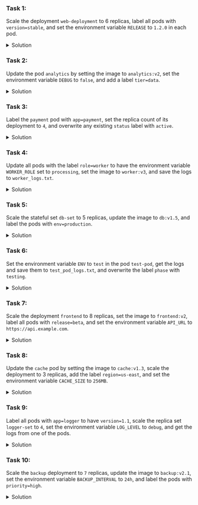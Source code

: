 ### Task 1:

Scale the deployment `web-deployment` to 6 replicas, label all pods with `version=stable`, and set the environment variable `RELEASE` to `1.2.0` in each pod.
<details>
<summary>Solution</summary>

```bash
kubectl scale deployment web-deployment --replicas=6
kubectl label pods -l app=web-deployment version=stable
kubectl set env pods -l app=web-deployment RELEASE=1.2.0
```
</details>

### Task 2:

Update the pod `analytics` by setting the image to `analytics:v2`, set the environment variable `DEBUG` to `false`, and add a label `tier=data`.
<details>
<summary>Solution</summary>

```bash
kubectl set image pod/analytics analytics=analytics:v2
kubectl set env pod/analytics DEBUG=false
kubectl label pod analytics tier=data
```
</details>

### Task 3:

Label the `payment` pod with `app=payment`, set the replica count of its deployment to `4`, and overwrite any existing `status` label with `active`.
<details>
<summary>Solution</summary>

```bash
kubectl label pod payment app=payment
kubectl scale deployment payment --replicas=4
kubectl label --overwrite pod payment status=active
```
</details>

### Task 4:

Update all pods with the label `role=worker` to have the environment variable `WORKER_ROLE` set to `processing`, set the image to `worker:v3`, and save the logs to `worker_logs.txt`.
<details>
<summary>Solution</summary>

```bash
kubectl set env pods -l role=worker WORKER_ROLE=processing
kubectl set image pods -l role=worker worker=worker:v3
kubectl logs -l role=worker > worker_logs.txt
```
</details>

### Task 5:

Scale the stateful set `db-set` to 5 replicas, update the image to `db:v1.5`, and label the pods with `env=production`.
<details>
<summary>Solution</summary>

```bash
kubectl scale statefulset db-set --replicas=5
kubectl set image statefulset db-set db=db:v1.5
kubectl label pods -l app=db-set env=production
```
</details>

### Task 6:

Set the environment variable `ENV` to `test` in the pod `test-pod`, get the logs and save them to `test_pod_logs.txt`, and overwrite the label `phase` with `testing`.
<details>
<summary>Solution</summary>

```bash
kubectl set env pod/test-pod ENV=test
kubectl logs test-pod > test_pod_logs.txt
kubectl label --overwrite pod test-pod phase=testing
```
</details>

### Task 7:

Scale the deployment `frontend` to 8 replicas, set the image to `frontend:v2`, label all pods with `release=beta`, and set the environment variable `API_URL` to `https://api.example.com`.
<details>
<summary>Solution</summary>

```bash
kubectl scale deployment frontend --replicas=8
kubectl set image deployment/frontend frontend=frontend:v2
kubectl label pods -l app=frontend release=beta
kubectl set env pods -l app=frontend API_URL=https://api.example.com
```
</details>

### Task 8:

Update the `cache` pod by setting the image to `cache:v1.3`, scale the deployment to 3 replicas, add the label `region=us-east`, and set the environment variable `CACHE_SIZE` to `256MB`.
<details>
<summary>Solution</summary>

```bash
kubectl set image pod/cache cache=cache:v1.3
kubectl scale deployment cache --replicas=3
kubectl label pod cache region=us-east
kubectl set env pod/cache CACHE_SIZE=256MB
```
</details>

### Task 9:

Label all pods with `app=logger` to have `version=1.1`, scale the replica set `logger-set` to `4`, set the environment variable `LOG_LEVEL` to `debug`, and get the logs from one of the pods.
<details>
<summary>Solution</summary>

```bash
kubectl label pods -l app=logger version=1.1
kubectl scale rs logger-set --replicas=4
kubectl set env pods -l app=logger LOG_LEVEL=debug
kubectl logs $(kubectl get pods -l app=logger -o jsonpath='{.items[0].metadata.name}')
```
</details>

### Task 10:

Scale the `backup` deployment to `7` replicas, update the image to `backup:v2.1`, set the environment variable `BACKUP_INTERVAL` to `24h`, and label the pods with `priority=high`.
<details>
<summary>Solution</summary>

```bash
kubectl scale deployment backup --replicas=7
kubectl set image deployment/backup backup=backup:v2.1
kubectl set env pods -l app=backup BACKUP_INTERVAL=24h
kubectl label pods -l app=backup priority=high
```
</details>
